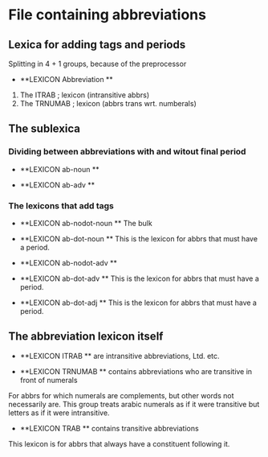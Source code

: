 
# File containing abbreviations 

## Lexica for adding tags and periods

Splitting in 4 + 1  groups, because of the preprocessor

 * **LEXICON Abbreviation   **
 1. The ITRAB ;	    lexicon (intransitive abbrs)
 1. The TRNUMAB ;   lexicon (abbrs trans wrt. numberals)

## The sublexica
### Dividing between abbreviations with and witout final period

 * **LEXICON ab-noun   **

 * **LEXICON ab-adv   **

### The lexicons that add tags

 * **LEXICON ab-nodot-noun   **  The bulk

 * **LEXICON ab-dot-noun   **  This is the lexicon for abbrs that must have a period.

 * **LEXICON ab-nodot-adv   **

 * **LEXICON ab-dot-adv   **  This is the lexicon for abbrs that must have a period.

 * **LEXICON ab-dot-adj   **  This is the lexicon for abbrs that must have a period.



## The abbreviation lexicon itself



 * **LEXICON ITRAB   ** are intransitive abbreviations, Ltd. etc.








 * **LEXICON TRNUMAB   ** contains abbreviations who are transitive in front of numerals 

For abbrs for which numerals are complements, but other
words not necessarily are. This group treats arabic numerals as
if it were transitive but letters as if it were intransitive.







 * **LEXICON TRAB   ** contains transitive abbreviations

This lexicon is for abbrs that always have a constituent following it.















